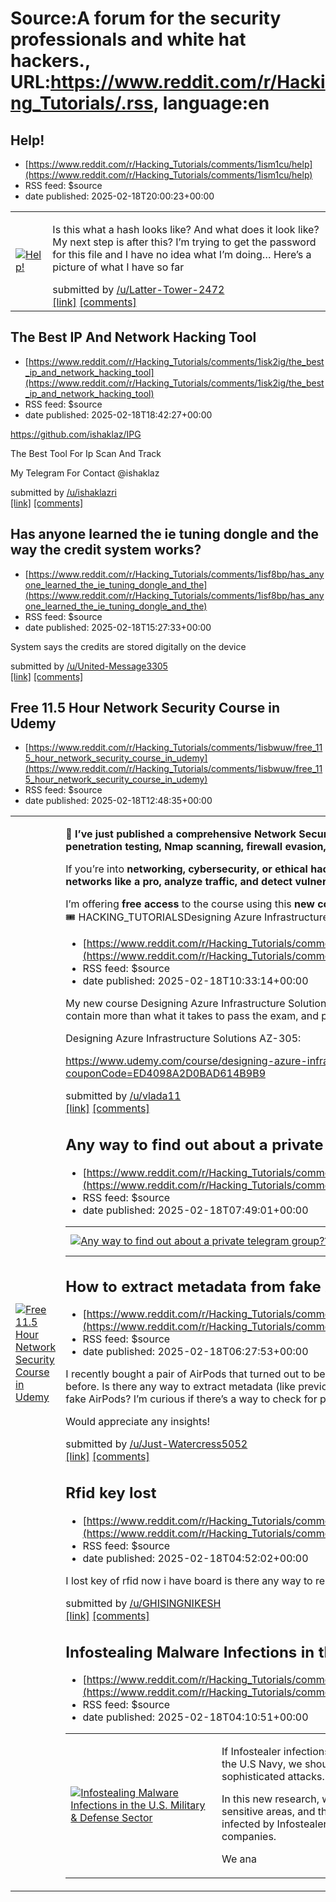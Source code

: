 # Source:A forum for the security professionals and white hat hackers., URL:https://www.reddit.com/r/Hacking_Tutorials/.rss, language:en

## Help!
 - [https://www.reddit.com/r/Hacking_Tutorials/comments/1ism1cu/help](https://www.reddit.com/r/Hacking_Tutorials/comments/1ism1cu/help)
 - RSS feed: $source
 - date published: 2025-02-18T20:00:23+00:00

<table> <tr><td> <a href="https://www.reddit.com/r/Hacking_Tutorials/comments/1ism1cu/help/"> <img src="https://preview.redd.it/h3v1b3r7eyje1.jpeg?width=640&amp;crop=smart&amp;auto=webp&amp;s=0e3d7d9e617aa8e4deade65b58d987d646d915db" alt="Help!" title="Help!" /> </a> </td><td> <!-- SC_OFF --><div class="md"><p>Is this what a hash looks like? And what does it look like? My next step is after this? I’m trying to get the password for this file and I have no idea what I’m doing… Here’s a picture of what I have so far</p> </div><!-- SC_ON --> &#32; submitted by &#32; <a href="https://www.reddit.com/user/Latter-Tower-2472"> /u/Latter-Tower-2472 </a> <br/> <span><a href="https://i.redd.it/h3v1b3r7eyje1.jpeg">[link]</a></span> &#32; <span><a href="https://www.reddit.com/r/Hacking_Tutorials/comments/1ism1cu/help/">[comments]</a></span> </td></tr></table>

## The Best IP And Network Hacking Tool
 - [https://www.reddit.com/r/Hacking_Tutorials/comments/1isk2ig/the_best_ip_and_network_hacking_tool](https://www.reddit.com/r/Hacking_Tutorials/comments/1isk2ig/the_best_ip_and_network_hacking_tool)
 - RSS feed: $source
 - date published: 2025-02-18T18:42:27+00:00

<!-- SC_OFF --><div class="md"><p><a href="https://github.com/ishaklaz/IPG">https://github.com/ishaklaz/IPG</a></p> <p>The Best Tool For Ip Scan And Track</p> <p>My Telegram For Contact @ishaklaz</p> </div><!-- SC_ON --> &#32; submitted by &#32; <a href="https://www.reddit.com/user/ishaklazri"> /u/ishaklazri </a> <br/> <span><a href="https://www.reddit.com/r/Hacking_Tutorials/comments/1isk2ig/the_best_ip_and_network_hacking_tool/">[link]</a></span> &#32; <span><a href="https://www.reddit.com/r/Hacking_Tutorials/comments/1isk2ig/the_best_ip_and_network_hacking_tool/">[comments]</a></span>

## Has anyone learned the ie tuning dongle and the way the credit system works?
 - [https://www.reddit.com/r/Hacking_Tutorials/comments/1isf8bp/has_anyone_learned_the_ie_tuning_dongle_and_the](https://www.reddit.com/r/Hacking_Tutorials/comments/1isf8bp/has_anyone_learned_the_ie_tuning_dongle_and_the)
 - RSS feed: $source
 - date published: 2025-02-18T15:27:33+00:00

<!-- SC_OFF --><div class="md"><p>System says the credits are stored digitally on the device </p> </div><!-- SC_ON --> &#32; submitted by &#32; <a href="https://www.reddit.com/user/United-Message3305"> /u/United-Message3305 </a> <br/> <span><a href="https://www.reddit.com/r/Hacking_Tutorials/comments/1isf8bp/has_anyone_learned_the_ie_tuning_dongle_and_the/">[link]</a></span> &#32; <span><a href="https://www.reddit.com/r/Hacking_Tutorials/comments/1isf8bp/has_anyone_learned_the_ie_tuning_dongle_and_the/">[comments]</a></span>

## Free 11.5 Hour Network Security Course in Udemy
 - [https://www.reddit.com/r/Hacking_Tutorials/comments/1isbwuw/free_115_hour_network_security_course_in_udemy](https://www.reddit.com/r/Hacking_Tutorials/comments/1isbwuw/free_115_hour_network_security_course_in_udemy)
 - RSS feed: $source
 - date published: 2025-02-18T12:48:35+00:00

<table> <tr><td> <a href="https://www.reddit.com/r/Hacking_Tutorials/comments/1isbwuw/free_115_hour_network_security_course_in_udemy/"> <img src="https://b.thumbs.redditmedia.com/pp4ymCAWRSRH07flRdVxgOtdL68DTgwa3L88dLBb-Ho.jpg" alt="Free 11.5 Hour Network Security Course in Udemy" title="Free 11.5 Hour Network Security Course in Udemy" /> </a> </td><td> <!-- SC_OFF --><div class="md"><p>🚀 <strong>I’ve just published a comprehensive Network Security course</strong> that covers everything from <strong>securing networks, penetration testing, Nmap scanning, firewall evasion, to deep packet analysis with Wireshark!</strong></p> <p>If you’re into <strong>networking, cybersecurity, or ethical hacking</strong>, this course will <strong>help you master network security, scan networks like a pro, analyze traffic, and detect vulnerabilities effectively!</strong></p> <p>I’m offering <strong>free access</strong> to the course using this <strong>new coupon code</strong>:<br/> 🎟 HACKING_TUTORIALS</

## Designing Azure Infrastructure Solutions AZ-305 - 1000 free coupons giveaway!
 - [https://www.reddit.com/r/Hacking_Tutorials/comments/1is9rcc/designing_azure_infrastructure_solutions_az305](https://www.reddit.com/r/Hacking_Tutorials/comments/1is9rcc/designing_azure_infrastructure_solutions_az305)
 - RSS feed: $source
 - date published: 2025-02-18T10:33:14+00:00

<!-- SC_OFF --><div class="md"><p>My new course Designing Azure Infrastructure Solutions AZ-305 is out, im giving 1000 coupons for free. This course contain more than what it takes to pass the exam, and please leave a good review, if you like it. </p> <p>Designing Azure Infrastructure Solutions AZ-305:</p> <p><a href="https://www.udemy.com/course/designing-azure-infrastructure-solutions-az-305-e/?couponCode=ED4098A2D0BAD614B9B9">https://www.udemy.com/course/designing-azure-infrastructure-solutions-az-305-e/?couponCode=ED4098A2D0BAD614B9B9</a></p> </div><!-- SC_ON --> &#32; submitted by &#32; <a href="https://www.reddit.com/user/vlada11"> /u/vlada11 </a> <br/> <span><a href="https://www.reddit.com/r/Hacking_Tutorials/comments/1is9rcc/designing_azure_infrastructure_solutions_az305/">[link]</a></span> &#32; <span><a href="https://www.reddit.com/r/Hacking_Tutorials/comments/1is9rcc/designing_azure_infrastructure_solutions_az305/">[comments]</a></span>

## Any way to find out about a private telegram group??
 - [https://www.reddit.com/r/Hacking_Tutorials/comments/1is7ik5/any_way_to_find_out_about_a_private_telegram_group](https://www.reddit.com/r/Hacking_Tutorials/comments/1is7ik5/any_way_to_find_out_about_a_private_telegram_group)
 - RSS feed: $source
 - date published: 2025-02-18T07:49:01+00:00

<table> <tr><td> <a href="https://www.reddit.com/r/Hacking_Tutorials/comments/1is7ik5/any_way_to_find_out_about_a_private_telegram_group/"> <img src="https://preview.redd.it/n32i1ooqruje1.png?width=640&amp;crop=smart&amp;auto=webp&amp;s=c1717e0bf99e12c77ad613cd36eb73004a973f0c" alt="Any way to find out about a private telegram group??" title="Any way to find out about a private telegram group??" /> </a> </td><td> &#32; submitted by &#32; <a href="https://www.reddit.com/user/Top-Replacement-7913"> /u/Top-Replacement-7913 </a> <br/> <span><a href="https://i.redd.it/n32i1ooqruje1.png">[link]</a></span> &#32; <span><a href="https://www.reddit.com/r/Hacking_Tutorials/comments/1is7ik5/any_way_to_find_out_about_a_private_telegram_group/">[comments]</a></span> </td></tr></table>

## How to extract metadata from fake AirPods?
 - [https://www.reddit.com/r/Hacking_Tutorials/comments/1is6bp3/how_to_extract_metadata_from_fake_airpods](https://www.reddit.com/r/Hacking_Tutorials/comments/1is6bp3/how_to_extract_metadata_from_fake_airpods)
 - RSS feed: $source
 - date published: 2025-02-18T06:27:53+00:00

<!-- SC_OFF --><div class="md"><p>I recently bought a pair of AirPods that turned out to be fake. The person who sold them to me was connected to them before. Is there any way to extract metadata (like previous connections, device info, or any other useful data) from these fake AirPods? I’m curious if there’s a way to check for past connections or retrieve any stored data.</p> <p>Would appreciate any insights!</p> </div><!-- SC_ON --> &#32; submitted by &#32; <a href="https://www.reddit.com/user/Just-Watercress5052"> /u/Just-Watercress5052 </a> <br/> <span><a href="https://www.reddit.com/r/Hacking_Tutorials/comments/1is6bp3/how_to_extract_metadata_from_fake_airpods/">[link]</a></span> &#32; <span><a href="https://www.reddit.com/r/Hacking_Tutorials/comments/1is6bp3/how_to_extract_metadata_from_fake_airpods/">[comments]</a></span>

## Rfid key lost
 - [https://www.reddit.com/r/Hacking_Tutorials/comments/1is4rek/rfid_key_lost](https://www.reddit.com/r/Hacking_Tutorials/comments/1is4rek/rfid_key_lost)
 - RSS feed: $source
 - date published: 2025-02-18T04:52:02+00:00

<!-- SC_OFF --><div class="md"><p>I lost key of rfid now i have board is there any way to reprogramming myself using laptop</p> </div><!-- SC_ON --> &#32; submitted by &#32; <a href="https://www.reddit.com/user/GHISINGNIKESH"> /u/GHISINGNIKESH </a> <br/> <span><a href="https://www.reddit.com/r/Hacking_Tutorials/comments/1is4rek/rfid_key_lost/">[link]</a></span> &#32; <span><a href="https://www.reddit.com/r/Hacking_Tutorials/comments/1is4rek/rfid_key_lost/">[comments]</a></span>

## Infostealing Malware Infections in the U.S. Military & Defense Sector
 - [https://www.reddit.com/r/Hacking_Tutorials/comments/1is40yu/infostealing_malware_infections_in_the_us](https://www.reddit.com/r/Hacking_Tutorials/comments/1is40yu/infostealing_malware_infections_in_the_us)
 - RSS feed: $source
 - date published: 2025-02-18T04:10:51+00:00

<table> <tr><td> <a href="https://www.reddit.com/r/Hacking_Tutorials/comments/1is40yu/infostealing_malware_infections_in_the_us/"> <img src="https://external-preview.redd.it/05UZJALFXuIEz1ECrQEpriCL755iMsQEjlJFIB9QvWU.jpg?width=640&amp;crop=smart&amp;auto=webp&amp;s=ea3db811dbb75d2285cadbf0316b984a9c35eea5" alt="Infostealing Malware Infections in the U.S. Military &amp; Defense Sector" title="Infostealing Malware Infections in the U.S. Military &amp; Defense Sector" /> </a> </td><td> <!-- SC_OFF --><div class="md"><p>If Infostealer infections are happening in companies like Lockheed Martin, and even in the U.S Navy, we should conclude that the defense industry is also vulnerable to more sophisticated attacks.</p> <p>In this new research, we examined the state of Infostealer infections in the most sensitive areas, and the results are concerning. Of the tens of millions of computers infected by Infostealers, a portion belong to individuals employed in sensitive companies.</p> <p>We ana

